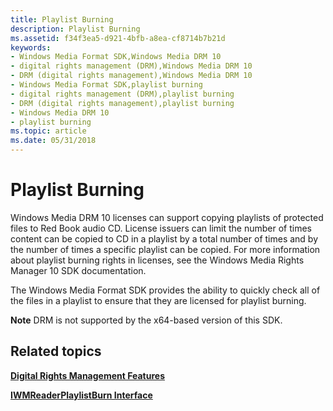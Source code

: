 ```yaml
---
title: Playlist Burning
description: Playlist Burning
ms.assetid: f34f3ea5-d921-4bfb-a8ea-cf8714b7b21d
keywords:
- Windows Media Format SDK,Windows Media DRM 10
- digital rights management (DRM),Windows Media DRM 10
- DRM (digital rights management),Windows Media DRM 10
- Windows Media Format SDK,playlist burning
- digital rights management (DRM),playlist burning
- DRM (digital rights management),playlist burning
- Windows Media DRM 10
- playlist burning
ms.topic: article
ms.date: 05/31/2018
---
```


# Playlist Burning

Windows Media DRM 10 licenses can support copying playlists of protected files to Red Book audio CD. License issuers can limit the number of times content can be copied to CD in a playlist by a total number of times and by the number of times a specific playlist can be copied. For more information about playlist burning rights in licenses, see the Windows Media Rights Manager 10 SDK documentation.

The Windows Media Format SDK provides the ability to quickly check all of the files in a playlist to ensure that they are licensed for playlist burning.

**Note** DRM is not supported by the x64-based version of this SDK.

## Related topics

<dl> <dt>

[**Digital Rights Management Features**](digital-rights-management-features.md)
</dt> <dt>

[**IWMReaderPlaylistBurn Interface**](/previous-versions/windows/desktop/api/wmsdkidl/nn-wmsdkidl-iwmreaderplaylistburn)
</dt> </dl>

 

 




